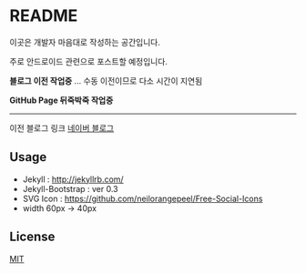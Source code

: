 # README


이곳은 개발자 마음대로 작성하는 공간입니다.

주로 안드로이드 관련으로 포스트할 예정입니다.

**블로그 이전 작업중** ... 수동 이전이므로 다소 시간이 지연됨

**GitHub Page 뒤죽박죽 작업중**

- - -

이전 블로그 링크 [네이버 블로그](http://blog.naver.com/pluulove84)

## Usage
- Jekyll : http://jekyllrb.com/
- Jekyll-Bootstrap : ver 0.3
- SVG Icon : https://github.com/neilorangepeel/Free-Social-Icons
 - width 60px -> 40px

## License

[MIT](http://opensource.org/licenses/MIT)
